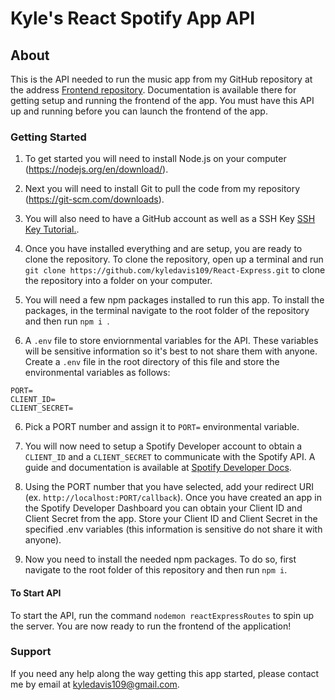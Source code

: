 # Kyle's React Spotify App API

##  About

This is the API needed to run the music app from my GitHub repository at the address [Frontend repository](https://github.com/kyledavis109/React-Music-Project). Documentation is available there for getting setup and running the frontend of the app. You must have this API up and running before you can launch the frontend of the app.

### Getting Started

1. To get started you will need to install Node.js on your computer (https://nodejs.org/en/download/).

2. Next you will need to install Git to pull the code from my repository (https://git-scm.com/downloads).

3. You will also need to have a GitHub account as well as a SSH Key [SSH Key Tutorial.](https://docs.github.com/en/authentication/connecting-to-github-with-ssh/generating-a-new-ssh-key-and-adding-it-to-the-ssh-agent).

4. Once you have installed everything and are setup, you are ready to clone the repository. To clone the repository, open up a terminal and run `git clone https://github.com/kyledavis109/React-Express.git` to clone the repository into a folder on your computer.

5. You will need a few npm packages installed to run this app. To install the packages, in the terminal navigate to the root folder of the repository and then run `npm i `.

6. A `.env` file to store enviornmental variables for the API. These variables will be sensitive information so it's best to not share them with anyone. Create a `.env` file in the root directory of this file and store the environmental variables as follows:

 ```
PORT=
CLIENT_ID=
CLIENT_SECRET=
```

6. Pick a PORT number and assign it to `PORT=` environmental variable.

7. You will now need to setup a Spotify Developer account to obtain a `CLIENT_ID` and a `CLIENT_SECRET` to communicate with the Spotify API. A guide and documentation is available at [Spotify Developer Docs](https://developer.spotify.com/documentation/web-api/quick-start/).

8. Using the PORT number that you have selected, add your redirect URI (ex. `http://localhost:PORT/callback`). Once you have created an app in the Spotify Developer Dashboard you can obtain your Client ID and Client Secret from the app. Store your Client ID and Client Secret in the specified .env variables (this information is sensitive do not share it with anyone).

9. Now you need to install the needed npm packages. To do so, first navigate to the root folder of this repository and then run `npm i`.

#### To Start API
 To start the API, run the command `nodemon reactExpressRoutes` to spin up the server. You are now ready to run the frontend of the application!

### Support

If you need any help along the way getting this app started, please contact me by email at kyledavis109@gmail.com.